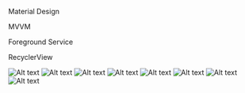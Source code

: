 
Material Design

MVVM

Foreground Service

RecyclerView

![Alt text](/screenshots/1.png?raw=true "")
![Alt text](/screenshots/2.png?raw=true "")
![Alt text](/screenshots/3.png?raw=true "")
![Alt text](/screenshots/4.png?raw=true "")
![Alt text](/screenshots/5.png?raw=true "")
![Alt text](/screenshots/6.png?raw=true "")
![Alt text](/screenshots/7.png?raw=true "")
![Alt text](/screenshots/8.png?raw=true "")

